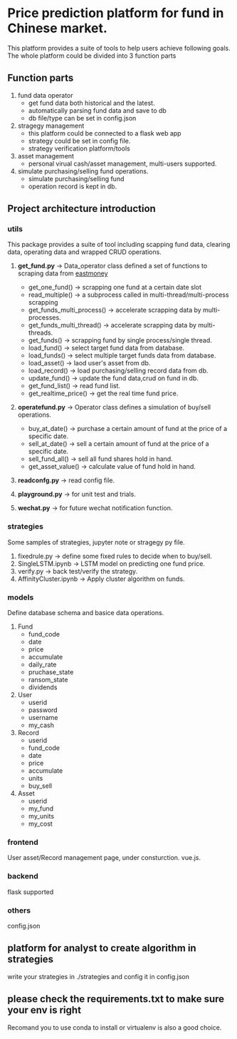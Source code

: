 # Price prediction platform for fund in Chinese market.
This platform provides a suite of tools to help users achieve following goals. The whole platform could be divided into 3 function parts
## Function parts
1. fund data operator
    - get fund data both historical and the latest.
    - automatically parsing fund data and save to db
    - db file/type can be set in config.json
2. stragegy management
    - this platform could be connected to a flask web app
    - strategy could be set in config file. 
    - strategy verification platform/tools
3. asset management
    - personal virual cash/asset management, multi-users supported.
4. simulate purchasing/selling fund operations.
    - simulate purchasing/selling fund
    - operation record is kept in db.

## Project architecture introduction
### **utils**
This package provides a suite of tool including scapping fund data, clearing data,  operating data and wrapped CRUD operations.

1. **get_fund.py**   -> Data_operator class defined a set of functions to scraping data from [eastmoney](http://fund.eastmoney.com/fund.html)
    - get_one_fund() -> scrapping one fund at a certain date slot
    - read_multiple() -> a subprocess called in multi-thread/multi-process scrapping
    - get_funds_multi_process() -> accelerate scrapping data by multi-processes.
    - get_funds_multi_thread() -> accelerate scrapping data by multi-threads.
    - get_funds() -> scrapping fund by single process/single thread.
    - load_fund() -> select target fund data from database.
    - load_funds() -> select multiple target funds data from database.
    - load_asset() -> laod user's asset from db.
    - load_record() -> load purchasing/selling record data from db.
    - update_fund() -> update the fund data,crud on fund in db.
    - get_fund_list() -> read fund list.
    - get_realtime_price() -> get the real time fund price.  

2. **operatefund.py**   -> Operator class defines a simulation of buy/sell operations.
    - buy_at_date() -> purchase a certain amount of fund at the price of a specific date.
    - sell_at_date() -> sell a certain amount of fund at the price of a specific date.
    - sell_fund_all() -> sell all fund shares hold in hand.
    - get_asset_value() -> calculate value of fund hold in hand.
3. **readconfg.py** -> read config file.
4. **playground.py** -> for unit test and trials.
5. **wechat.py** -> for future wechat notification function.
### strategies 
Some samples of strategies, jupyter note or stragegy py file.
1. fixedrule.py -> define some fixed rules to decide when to buy/sell. 
2. SingleLSTM.ipynb -> LSTM model on predicting one fund price.
3. verify.py -> back test/verify the strategy.
4. AffinityCluster.ipynb -> Apply cluster algorithm on funds.
### **models** 
Define database schema and basice data operations.
1. Fund
   - fund_code
   - date
   - price
   - accumulate
   - daily_rate
   - pruchase_state
   - ransom_state
   - dividends
2. User
    - userid
    - password
    - username
    - my_cash
3. Record
    - userid
    - fund_code
    - date
    - price
    - accumulate
    - units
    - buy_sell
4. Asset
    - userid
    - my_fund
    - my_units
    - my_cost
### frontend
User asset/Record management page, under consturction. vue.js.
### backend
flask supported
### others
config.json

## platform for analyst to create algorithm in strategies
write your strategies in ./strategies and config it in config.json
## please check the requirements.txt to make sure your env is right
Recomand you to use conda to install or virtualenv is also a good choice.
